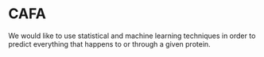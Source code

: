 # CAFA

We would like to use statistical and machine learning techniques in order to predict everything that happens to or through a given protein.
